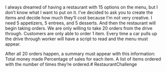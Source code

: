 I always dreamed of having a restaurant with 15 options on the menu, but I don’t know what I want to put on it. I’ve decided to ask you to create the items and decide how much they’ll cost because I'm not very creative. I need 5 appetizers, 5 entrees, and 5 desserts. And then the restaurant will begin taking orders. We are only willing to take 20 orders from the drive through. Customers are only able to
order 1 item. Every time a car pulls up the drive through worker will have a script to read and the menu must appear.

After all 20 orders happen, a summary must appear with this information:
Total money made
Percentage of sales for each item.
A list of items ordered with the number of times they’re ordered.# RestaurantChallenge
